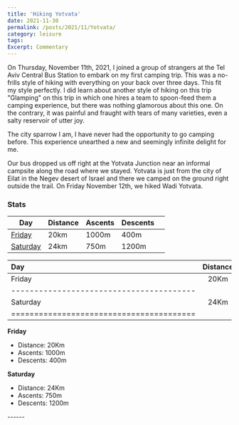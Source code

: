 ```yaml
---
title: 'Hiking Yotvata'
date: 2021-11-30
permalink: /posts/2021/11/Yotvata/
category: leisure
tags:
Excerpt: Commentary
---
```



On Thursday, November 11th, 2021, I joined a group of strangers at the Tel Aviv Central Bus Station to embark on my first camping trip. This was a no-frills style of hiking with everything on your back over three days. This fit my style perfectly. I did learn about another style of hiking on this trip "Glamping" on this trip in which one hires a team to  spoon-feed them a camping experience, but there was nothing glamorous about this one. On the contrary, it was painful and fraught with tears of many varieties, even a salty reservoir of utter joy. 

The city sparrow I am, I have never had the opportunity to go camping before. This experience unearthed a new and seemingly infinite delight for me. 

Our bus dropped us off right at the Yotvata Junction near an informal campsite along the road where we stayed. Yotvata is just from the city of Eilat in the Negev desert of Israel and there we camped on the ground right outside the trail. On Friday November 12th, we hiked Wadi Yotvata. 


### Stats
| Day            | Distance   |Ascents | Descents |                                                             |
| --------         | ------ |------ |------ | ------------------------------------------------------------ |
| [Friday](#)    | 20km   | 1000m | 400m                          |
| [Saturday](#)    | 24km   | 750m | 1200m                          |


| Day     | Distance| Ascents | Descents |
|:--------|:-------:|--------:| --------:|
| Friday  | 20Km    | 1,000m  | 400m     |
|----------------------------------------|
| Saturday| 24Km    | 750m    | 1200m    |
|========================================|


**Friday**
* Distance: 	20Km 
* Ascents: 	1000m 
* Descents: 	400m 

**Saturday** 
* Distance: 	24Km
* Ascents:	750m
* Descents: 	1200m


<script src="https://cdn.jsdelivr.net/npm/publicalbum@latest/embed-ui.min.js" async></script>
<div class="pa-gallery-player-widget" style="width:100%; height:350px; display:none;"
  data-link="https://photos.app.goo.gl/kLL9Yeb6NgejTfQ58"
  data-title="Yotvata"
  data-description="13 new items added to shared album"
  data-delay="3">
  <object data="https://lh3.googleusercontent.com/pw/AL9nZEW4BmFE0qFmcAer1LntpyCuINlVx8t2M9_OHxPtj-paWQD_SmPgBqsskBTs677eGc55UWeBRh8szIYlOB21GGztj6F6tJ3Os-OoRLhc9iO6EmJ2s7s=w640-h500"></object>
  <object data="https://lh3.googleusercontent.com/pw/AL9nZEW0RBFlbuh3_7zG5PYdzn3h-7gA56Fi41z5styb6YIptPnHri9hcD_JxmpR5yBlXRuOJry9fxUoDOKbz5kVPOCrDy4gVPahQJFwn18x9dUh_ujTivs=w640-h500"></object>
  <object data="https://lh3.googleusercontent.com/pw/AL9nZEVOMV-hQp1KlQqWb971e3LIZobTC4rFAGrMBGun_SJ3N8iwaL0GKDdnzfGOlYEY8pOJmgDEiT1yYyU529EVP5LeASdz2G1n0OcFq9gz0R-yKjfaUKk=w640-h500"></object>
  <object data="https://lh3.googleusercontent.com/pw/AL9nZEUhZhcSXaxvOXLTNPghKgJPPVS8ar_4u889b_jClX24dyd0dRwD8uWzWD-EQAq0oGynEJvnZeVfhpMhcCi_yD1TioCQQFpaANCa9pV6trwbtQBQQaA=w640-h500"></object>
  <object data="https://lh3.googleusercontent.com/pw/AL9nZEXC2FUC61QwiIUP1_eGSAOixi9b8DNWylQTAP6Ln87hiVXQvwXZWHRjh74cxUqcGPnB9zPeCcoj8EVvM9i-ZT-P3dTZ22BG5CI1zarniVg33ibW79E=w640-h500"></object>
  <object data="https://lh3.googleusercontent.com/pw/AL9nZEWMo2ZwvJezwnGz-0iT7PvWesyYEEVkRkkX1ySyE9S8a9LCaNA0St2ATe5oR1kSDX1GdkZ8Mp7AYLX4rvuBc0sPRR8FmFMTqMKKRArTJOgoB5GWwuE=w640-h500"></object>
  <object data="https://lh3.googleusercontent.com/pw/AL9nZEU7F_AoxZQdSoJ6baWUSnQKVjP94rLyf6IhLOLp10cmdzoMj_EYgqAbVRR8CzUPKP9FmZwe-EqZGLOCZTEdeUqXNsGcWDKEPe7V-Vs2pa_fpnxVuUs=w640-h500"></object>
  <object data="https://lh3.googleusercontent.com/pw/AL9nZEUoINYSrccxu0TyciYQ4Dz_4vJY8rRpAJrOpuoqWVWTLUw9BiYBiUp-DDYx4yQZU044BTk48tOT8Y1GAgGjoj7B3II1jpmcvSpFSx1T94xDdfpM3vU=w640-h500"></object>
  <object data="https://lh3.googleusercontent.com/pw/AL9nZEUusrBwLKZuGa_Lvavsc-bAZy6NdrQG60oUl2xpMN3_dea6UnJHM4fUKYAitsXmwW0wbOeqaMdgyjEUofYZpnXTXrecAEs6PHpsq8eepwERRUJz7qY=w640-h500"></object>
  <object data="https://lh3.googleusercontent.com/pw/AL9nZEVQ2OgmT5KFU7D82bBCfdYwV1vlBE_bRydytq5baeUSBR6fTZDJjHE_0XbX0ImTEwnbSjEcKw5I2xpPI_kYJe1bT9-bsee42f4EeetFctF_HUBOXSk=w640-h500"></object>
  <object data="https://lh3.googleusercontent.com/pw/AL9nZEUylYZv2zvr-KbAI2Eid5LaiHtOuXeJ7i-SW-6i07F81ZQjjL9PfY5s694solUA_Z2nvhl2pPoD9rKWA6AzsRYu9qHc-e_zhx0UNN86HVKPUohzKUQ=w640-h500"></object>
  <object data="https://lh3.googleusercontent.com/pw/AL9nZEXsSSXZRqSkMVi7DbhcJd0W8EABijPknHfiYzFouaTMOTbn-AlpogfCNsgKPF9btDLsroOZZTXohJFGUYV0mF0yvhGkgzdyBC6cJv7ZstOGl2wqd5Y=w640-h500"></object>
  <object data="https://lh3.googleusercontent.com/pw/AL9nZEUkc0XDWfBl1MMZs3dtMaA8eRloUe-xrx0jicfZUkcBl-49yn40H-5D5IMrBT0_WsyE6c-dM_AW72OPw_tp8QuAbw7h0InO57A-u0KWuT8y9JhpscI=w640-h500"></object>
</div>
------